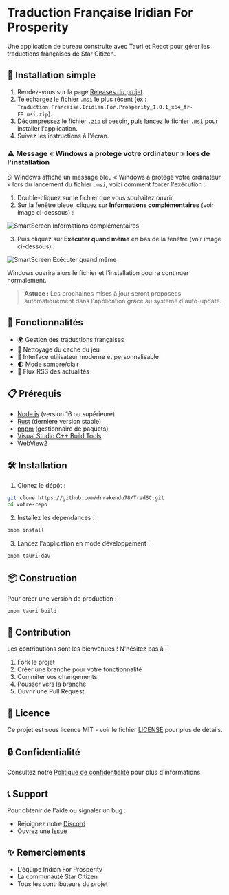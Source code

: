 # Traduction Française Iridian For Prosperity

Une application de bureau construite avec Tauri et React pour gérer les traductions françaises de Star Citizen.

## 🚀 Installation simple

1. Rendez-vous sur la page [Releases du projet](https://github.com/drrakendu78/TradSC/releases).
2. Téléchargez le fichier `.msi` le plus récent (ex : `Traduction.Francaise.Iridian.For.Prosperity_1.0.1_x64_fr-FR.msi.zip`).
3. Décompressez le fichier `.zip` si besoin, puis lancez le fichier `.msi` pour installer l'application.
4. Suivez les instructions à l'écran.

### ⚠️ Message « Windows a protégé votre ordinateur » lors de l'installation

Si Windows affiche un message bleu « Windows a protégé votre ordinateur » lors du lancement du fichier `.msi`, voici comment forcer l'exécution :

1. Double-cliquez sur le fichier que vous souhaitez ouvrir.
2. Sur la fenêtre bleue, cliquez sur **Informations complémentaires** (voir image ci-dessous) :

![SmartScreen Informations complémentaires](assets/smartscreen_info.png)

3. Puis cliquez sur **Exécuter quand même** en bas de la fenêtre (voir image ci-dessous) :

![SmartScreen Exécuter quand même](assets/smartscreen_run.png)

Windows ouvrira alors le fichier et l'installation pourra continuer normalement.

> **Astuce :** Les prochaines mises à jour seront proposées automatiquement dans l'application grâce au système d'auto-update.

## 🚀 Fonctionnalités

- 🌍 Gestion des traductions françaises
- 🧹 Nettoyage du cache du jeu
- 🎨 Interface utilisateur moderne et personnalisable
- 🌓 Mode sombre/clair
- 📰 Flux RSS des actualités

## 📋 Prérequis

- [Node.js](https://nodejs.org/) (version 16 ou supérieure)
- [Rust](https://www.rust-lang.org/) (dernière version stable)
- [pnpm](https://pnpm.io/) (gestionnaire de paquets)
- [Visual Studio C++ Build Tools](https://visualstudio.microsoft.com/visual-cpp-build-tools/)
- [WebView2](https://developer.microsoft.com/en-us/microsoft-edge/webview2/)

## 🛠️ Installation

1. Clonez le dépôt :
```bash
git clone https://github.com/drrakendu78/TradSC.git
cd votre-repo
```

2. Installez les dépendances :
```bash
pnpm install
```

3. Lancez l'application en mode développement :
```bash
pnpm tauri dev
```

## 📦 Construction

Pour créer une version de production :

```bash
pnpm tauri build
```
## 🤝 Contribution

Les contributions sont les bienvenues ! N'hésitez pas à :

1. Fork le projet
2. Créer une branche pour votre fonctionnalité
3. Commiter vos changements
4. Pousser vers la branche
5. Ouvrir une Pull Request

## 📝 Licence

Ce projet est sous licence MIT - voir le fichier [LICENSE](LICENSE) pour plus de détails.

## 🔒 Confidentialité

Consultez notre [Politique de confidentialité](PRIVACY.md) pour plus d'informations.

## 📞 Support

Pour obtenir de l'aide ou signaler un bug :
- Rejoignez notre [Discord](https://discord.gg/xeczPncUY4)
- Ouvrez une [Issue](https://github.com/drrakendu78/TradSC/issues)

## ✨ Remerciements

- L'équipe Iridian For Prosperity
- La communauté Star Citizen
- Tous les contributeurs du projet

